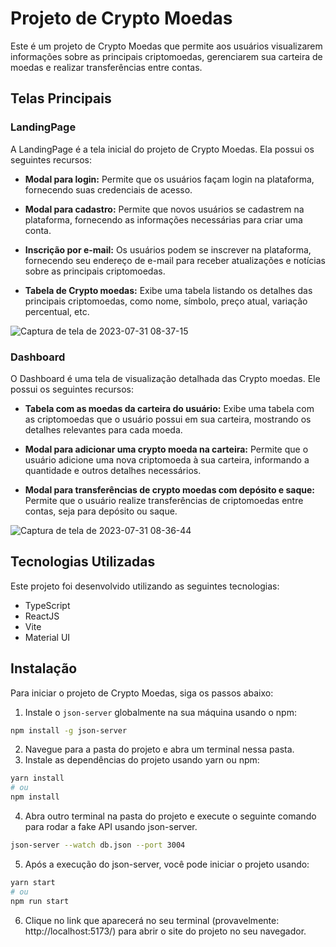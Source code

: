 
# Projeto de Crypto Moedas

Este é um projeto de Crypto Moedas que permite aos usuários visualizarem informações sobre as principais criptomoedas, gerenciarem sua carteira de moedas e realizar transferências entre contas.

## Telas Principais

### LandingPage

A LandingPage é a tela inicial do projeto de Crypto Moedas. Ela possui os seguintes recursos:

- **Modal para login:** Permite que os usuários façam login na plataforma, fornecendo suas credenciais de acesso.

- **Modal para cadastro:** Permite que novos usuários se cadastrem na plataforma, fornecendo as informações necessárias para criar uma conta.

- **Inscrição por e-mail:** Os usuários podem se inscrever na plataforma, fornecendo seu endereço de e-mail para receber atualizações e notícias sobre as principais criptomoedas.

- **Tabela de Crypto moedas:** Exibe uma tabela listando os detalhes das principais criptomoedas, como nome, símbolo, preço atual, variação percentual, etc.

![Captura de tela de 2023-07-31 08-37-15](https://github.com/Pedro-Alcantara-M/cryptocurrency/assets/77678283/259a1625-2f66-4f20-b9a2-d8e2dbbe6a99)

### Dashboard

O Dashboard é uma tela de visualização detalhada das Crypto moedas. Ele possui os seguintes recursos:

- **Tabela com as moedas da carteira do usuário:** Exibe uma tabela com as criptomoedas que o usuário possui em sua carteira, mostrando os detalhes relevantes para cada moeda.

- **Modal para adicionar uma crypto moeda na carteira:** Permite que o usuário adicione uma nova criptomoeda à sua carteira, informando a quantidade e outros detalhes necessários.

- **Modal para transferências de crypto moedas com depósito e saque:** Permite que o usuário realize transferências de criptomoedas entre contas, seja para depósito ou saque.

![Captura de tela de 2023-07-31 08-36-44](https://github.com/Pedro-Alcantara-M/cryptocurrency/assets/77678283/146063e0-4a4c-48df-803f-96e2088b09e2)

## Tecnologias Utilizadas

Este projeto foi desenvolvido utilizando as seguintes tecnologias:

- TypeScript
- ReactJS
- Vite
- Material UI

## Instalação

Para iniciar o projeto de Crypto Moedas, siga os passos abaixo:

1. Instale o `json-server` globalmente na sua máquina usando o npm:

```bash
npm install -g json-server
```

2. Navegue para a pasta do projeto e abra um terminal nessa pasta.
3. Instale as dependências do projeto usando yarn ou npm:

```bash
yarn install
# ou
npm install
```

4. Abra outro terminal na pasta do projeto e execute o seguinte comando para rodar a fake API usando json-server.

```bash
json-server --watch db.json --port 3004
```

5. Após a execução do json-server, você pode iniciar o projeto usando:

```bash
yarn start
# ou
npm run start
```

6. Clique no link que aparecerá no seu terminal (provavelmente: http://localhost:5173/) para abrir o site do projeto no seu navegador.

